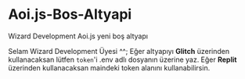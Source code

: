 # Aoi.js-Bos-Altyapi
Wizard Development Aoi.js yeni boş altyapı

Selam Wizard Development Üyesi ^^;
Eğer altyapıyı **Glitch** üzerinden kullanacaksan lütfen `token`'i .env adlı dosyanın üzerine yaz.
Eğer **Replit** üzerinden kullanacaksan maindeki token alanını kullanabilirsin.

